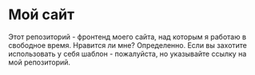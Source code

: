 # Мой сайт
Этот репозиторий - фронтенд моего сайта, над которым я работаю в свободное время. Нравится ли мне? Определенно. Если вы захотите использовать у себя шаблон - пожалуйста, но указывайте ссылку на мой репозиторий. 